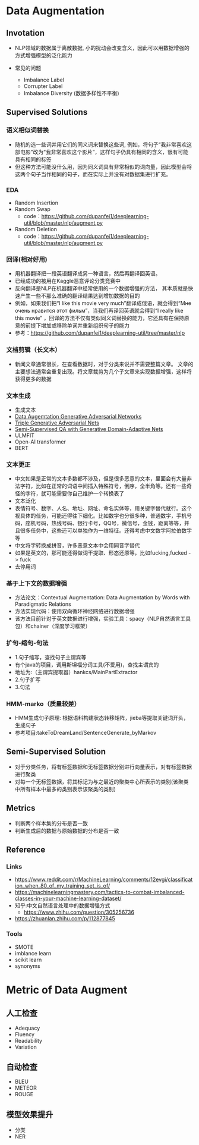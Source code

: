 
# Data Augmentation

## Invotation

- NLP领域的数据属于离散数据, 小的扰动会改变含义，因此可以用数据增强的方式增强模型的泛化能力

- 常见的问题
  - Imbalance Label
  - Corrupter Label
  - Imbalance Diversity (数据多样性不平衡)

## Supervised Solutions

### 语义相似词替换

- 随机的选一些词并用它们的同义词来替换这些词, 例如，将句子“我非常喜欢这部电影”改为“我非常喜欢这个影片”，这样句子仍具有相同的含义，很有可能具有相同的标签
- 但这种方法可能没什么用，因为同义词具有非常相似的词向量，因此模型会将这两个句子当作相同的句子，而在实际上并没有对数据集进行扩充。

### EDA

- Random Insertion
- Random Swap
  - code：<https://github.com/dupanfei1/deeplearning-util/blob/master/nlp/augment.py>
- Random  Deletion
  - code：<https://github.com/dupanfei1/deeplearning-util/blob/master/nlp/augment.py>

### 回译(相对好用)

- 用机器翻译把一段英语翻译成另一种语言，然后再翻译回英语。
- 已经成功的被用在Kaggle恶意评论分类竞赛中
- 反向翻译是NLP在机器翻译中经常使用的一个数据增强的方法， 其本质就是快速产生一些不那么准确的翻译结果达到增加数据的目的
- 例如，如果我们把“I like this movie very much”翻译成俄语，就会得到“Мне очень нравится этот фильм”，当我们再译回英语就会得到“I really like this movie” ，回译的方法不仅有类似同义词替换的能力，它还具有在保持原意的前提下增加或移除单词并重新组织句子的能力
- 参考：https://github.com/dupanfei1/deeplearning-util/tree/master/nlp

### 文档剪辑（长文本）

- 新闻文章通常很长，在查看数据时，对于分类来说并不需要整篇文章。 文章的主要想法通常会重复出现。将文章裁剪为几个子文章来实现数据增强，这样将获得更多的数据

### 文本生成

- 生成文本
- [Data Augemtation Generative Adversarial Networks](https://link.zhihu.com/?target=https%3A//arxiv.org/abs/1711.04340)
- [Triple Generative Adversarial Nets](https://link.zhihu.com/?target=https%3A//arxiv.org/abs/1703.02291)
- [Semi-Supervised QA with Generative Domain-Adaptive Nets](https://link.zhihu.com/?target=https%3A//arxiv.org/abs/1702.02206)
- ULMFIT
- Open-AI transformer
- BERT

### 文本更正

- 中文如果是正常的文本多数都不涉及，但是很多恶意的文本，里面会有大量非法字符，比如在正常的词语中间插入特殊符号，倒序，全半角等。还有一些奇怪的字符，就可能需要你自己维护一个转换表了
- 文本泛化
- 表情符号、数字、人名、地址、网址、命名实体等，用关键字替代就行。这个视具体的任务，可能还得往下细化。比如数字也分很多种，普通数字，手机号码，座机号码，热线号码、银行卡号，QQ号，微信号，金钱，距离等等，并且很多任务中，这些还可以单独作为一维特征。还得考虑中文数字阿拉伯数字等
- 中文将字转换成拼音，许多恶意文本中会用同音字替代
- 如果是英文的，那可能还得做词干提取、形态还原等，比如fucking,fucked -> fuck
- 去停用词

### 基于上下文的数据增强

- 方法论文：Contextual Augmentation: Data Augmentation by Words with Paradigmatic Relations
- 方法实现代码：使用双向循环神经网络进行数据增强
- 该方法目前针对于英文数据进行增强，实验工具：spacy（NLP自然语言工具包）和chainer（深度学习框架）

### 扩句-缩句-句法

- 1.句子缩写，查找句子主谓宾等
- 有个java的项目，调用斯坦福分词工具(不爱用)，查找主谓宾的
- 地址为:（主谓宾提取器）hankcs/MainPartExtractor
- 2.句子扩写
- 3.句法

### HMM-marko（质量较差）

- HMM生成句子原理: 根据语料构建状态转移矩阵，jieba等提取关键词开头，生成句子
- 参考项目:takeToDreamLand/SentenceGenerate_byMarkov

## Semi-Supervised Solution

- 对于分类任务，将有标签数据和无标签数据分别进行向量表示，对有标签数据进行聚类
- 对每一个无标签数据，将其标记为与之最近的聚类中心所表示的类别(该聚类中所有样本中最多的类别表示该聚类的类别)

## Metrics

- 判断两个样本集的分布是否一致
- 判断生成后的数据与原始数据的分布是否一致

## Reference

### Links

- https://www.reddit.com/r/MachineLearning/comments/12evgi/classification_when_80_of_my_training_set_is_of/
- https://machinelearningmastery.com/tactics-to-combat-imbalanced-classes-in-your-machine-learning-dataset/
- 知乎:中文自然语言处理中的数据增强方式
    - https://www.zhihu.com/question/305256736
- https://zhuanlan.zhihu.com/p/112877845

### Tools

- SMOTE
- imblance learn
- scikit learn
- synonyms


# Metric of Data Augment
## 人工检查
+ Adequacy
+ Fluency
+ Readability
+ Variation
## 自动检查
+ BLEU
+ METEOR
+ ROUGE
## 模型效果提升
+ 分类
+ NER 